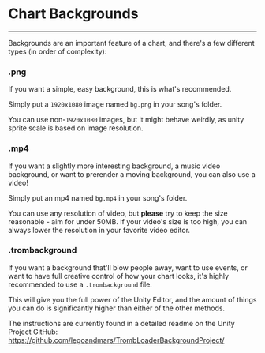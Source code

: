 # Chart Backgrounds
---

Backgrounds are an important feature of a chart, and there's a few different types (in order of complexity):

### .png

If you want a simple, easy background, this is what's recommended.

Simply put a `1920x1080` image named `bg.png` in your song's folder.

You can use non-`1920x1080` images, but it might behave weirdly, as unity sprite scale is based on image resolution.

### .mp4

If you want a slightly more interesting background, a music video background, or want to prerender a moving background, you can also use a video!

Simply put an mp4 named `bg.mp4` in your song's folder.

You can use any resolution of video, but **please** try to keep the size reasonable - aim for under 50MB. If your video's size is too high, you can always lower the resolution in your favorite video editor.

### .trombackground

If you want a background that'll blow people away, want to use events, or want to have full creative control of how your chart looks, it's highly recommended to use a `.trombackground` file.

This will give you the full power of the Unity Editor, and the amount of things you can do is significantly higher than either of the other methods.

The instructions are currently found in a detailed readme on the Unity Project GitHub: <https://github.com/legoandmars/TrombLoaderBackgroundProject/>